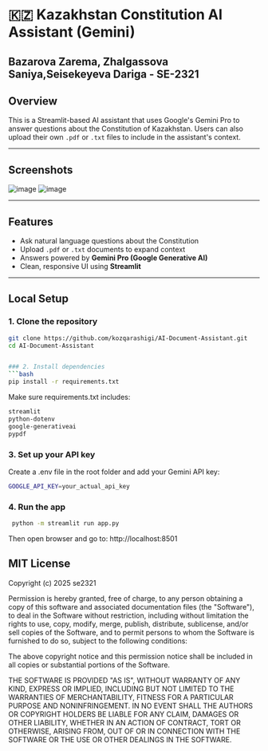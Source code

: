 # 🇰🇿 Kazakhstan Constitution AI Assistant (Gemini)
## Bazarova Zarema, Zhalgassova Saniya,Seisekeyeva Dariga - SE-2321



## Overview
This is a Streamlit-based AI assistant that uses Google's Gemini Pro to answer questions about the Constitution of Kazakhstan. Users can also upload their own `.pdf` or `.txt` files to include in the assistant's context.

---

## Screenshots

![image](https://github.com/user-attachments/assets/c4fbae8f-c87f-41cd-bc32-6a1c9ef24b64)
![image](https://github.com/user-attachments/assets/3d7c57cc-dae5-4e5e-8e0b-3d2c6802856b)

---

##  Features

- Ask natural language questions about the Constitution
- Upload `.pdf` or `.txt` documents to expand context
- Answers powered by **Gemini Pro (Google Generative AI)**
- Clean, responsive UI using **Streamlit**

---

## Local Setup

### 1. Clone the repository

```bash
git clone https://github.com/kozqarashigi/AI-Document-Assistant.git
cd AI-Document-Assistant


### 2. Install dependencies
```bash
pip install -r requirements.txt
```

Make sure requirements.txt includes:
```bash 
streamlit
python-dotenv
google-generativeai
pypdf
``` 
### 3. Set up your API key
Create a .env file in the root folder and add your Gemini API key:
``` bash
GOOGLE_API_KEY=your_actual_api_key
```

### 4. Run the app
```bash
 python -m streamlit run app.py
```
Then open browser and go to: http://localhost:8501


## MIT License

Copyright (c) 2025 se2321

Permission is hereby granted, free of charge, to any person obtaining a copy
of this software and associated documentation files (the "Software"), to deal
in the Software without restriction, including without limitation the rights
to use, copy, modify, merge, publish, distribute, sublicense, and/or sell
copies of the Software, and to permit persons to whom the Software is
furnished to do so, subject to the following conditions:

The above copyright notice and this permission notice shall be included in all
copies or substantial portions of the Software.

THE SOFTWARE IS PROVIDED "AS IS", WITHOUT WARRANTY OF ANY KIND, EXPRESS OR
IMPLIED, INCLUDING BUT NOT LIMITED TO THE WARRANTIES OF MERCHANTABILITY,
FITNESS FOR A PARTICULAR PURPOSE AND NONINFRINGEMENT. IN NO EVENT SHALL THE
AUTHORS OR COPYRIGHT HOLDERS BE LIABLE FOR ANY CLAIM, DAMAGES OR OTHER
LIABILITY, WHETHER IN AN ACTION OF CONTRACT, TORT OR OTHERWISE, ARISING FROM,
OUT OF OR IN CONNECTION WITH THE SOFTWARE OR THE USE OR OTHER DEALINGS IN THE
SOFTWARE.
